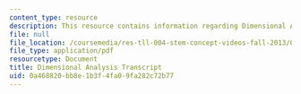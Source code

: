 ```yaml
---
content_type: resource
description: This resource contains information regarding Dimensional Analysis.
file: null
file_location: /coursemedia/res-tll-004-stem-concept-videos-fall-2013/0a468820bb8e1b3f4fa09fa282c72b77_MITRES_TLL-004F13_DimAnaly.pdf
file_type: application/pdf
resourcetype: Document
title: Dimensional Analysis Transcript
uid: 0a468820-bb8e-1b3f-4fa0-9fa282c72b77
---
```

